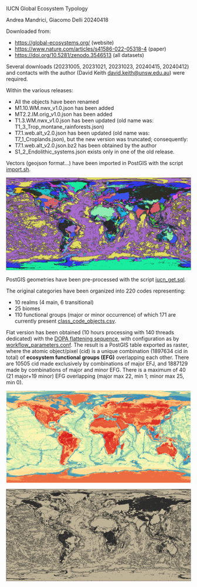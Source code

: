IUCN Global Ecosystem Typology 

Andrea Mandrici, Giacomo Delli 20240418

Downloaded from:
+  https://global-ecosystems.org/ (website)
+  https://www.nature.com/articles/s41586-022-05318-4 (paper)
+  https://doi.org/10.5281/zenodo.3546513 (all datasets)

Several downloads (20231005, 20231021, 20231023, 20240415, 20240412) and contacts with the author (David Keith <david.keith@unsw.edu.au>) were required.

Within the various releases:
+  All the objects have been renamed
+  M1.10.WM.nwx_v1.0.json has been added
+  MT2.2.IM.orig_v1.0.json has been added
+  T1.3.WM.nwx_v1.0.json has been updated (old name was: T1_3_Trop_montane_rainforests.json)
+  T7.1.web.alt_v2.0.json has been updated (old name was: T7_1_Croplands.json), but the new version was truncated; consequently:
+  T7.1.web.alt_v2.0.json.bz2 has been obtained by the author
+  S1_2_Endolithic_systems.json exists only in one of the old release.

Vectors (geojson format...) have been imported in PostGIS with the script [import.sh](./import.sh).

![GET input](input.png)

PostGIS geometries have been pre-processed with the script [iucn_get.sql](./iucn_get.sql).

The original categories have been organized into 220 codes representing:
* 10 realms (4 main, 6 transitional)
* 25 biomes
* 110 functional groups (major or minor occurrence)
of which 171 are currently present [class_code_objects.csv](./class_code_objects.csv). 

Flat version has been obtained (10 hours processing with 140 threads dedicated) with the [DOPA flattening sequence](../../flattening/README.md), with configuration as by [workflow_parameters.conf](./workflow_parameters.conf).
The result is a PostGIS table exported as raster, where the atomic object/pixel (cid) is a unique combination (1897634 cid in total) of **ecosystem functional groups (EFG)** overlapping each other.
There are 10505 cid made exclusively by combinations of major EFJ, and 1887129 made by combinations of major and minor EFG.
There is a maximum of 40 (21 major+19 minor) EFG overlapping (major max 22, min 1; minor max 25, min 0).

![GET ouput_c](output_c.png)

![GET ouput_v](output_v.png)

